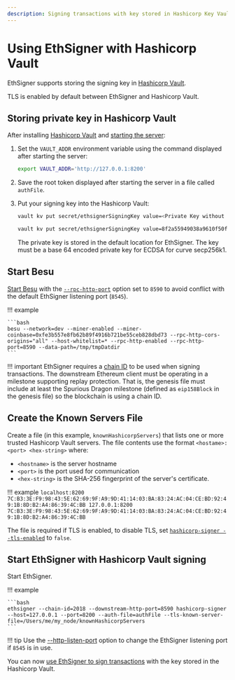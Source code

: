 ```yaml
---
description: Signing transactions with key stored in Hashicorp Key Vault
---
```


# Using EthSigner with Hashicorp Vault

EthSigner supports storing the signing key in [Hashicorp Vault](https://www.hashicorp.com/products/vault/).

TLS is enabled by default between EthSigner and Hashicorp Vault.

## Storing private key in Hashicorp Vault

After installing [Hashicorp Vault](https://learn.hashicorp.com/vault/getting-started/install) and
[starting the server](https://learn.hashicorp.com/vault/getting-started/dev-server):

1. Set the `VAULT_ADDR` environment variable using the command displayed after starting the server:

    ```bash
    export VAULT_ADDR='http://127.0.0.1:8200'
    ```

1. Save the root token displayed after starting the server in a file called `authFile`.

1. Put your signing key into the Hashicorp Vault:

    ```bash tab="Command"
    vault kv put secret/ethsignerSigningKey value=<Private Key without 0x prefix>
    ```

    ```bash tab="Example"
    vault kv put secret/ethsignerSigningKey value=8f2a55949038a9610f50fb23b5883af3b4ecb3c3bb792cbcefbd1542c692be63
    ```

    The private key is stored in the default location for EthSigner. The key must be a base 64
    encoded private key for ECDSA for curve secp256k1.

## Start Besu

[Start Besu](https://besu.hyperledger.org/en/stable/HowTo/Get-Started/Starting-node/) with the
[`--rpc-http-port`](https://besu.hyperledger.org/en/stable/Reference/CLI/CLI-Syntax/#rpc-http-port)
option set to `8590` to avoid conflict with the default EthSigner listening port (`8545`).

!!! example

    ```bash
    besu --network=dev --miner-enabled --miner-coinbase=0xfe3b557e8fb62b89f4916b721be55ceb828dbd73 --rpc-http-cors-origins="all" --host-whitelist=* --rpc-http-enabled --rpc-http-port=8590 --data-path=/tmp/tmpDatdir
    ```

!!! important
    EthSigner requires a [chain ID](https://besu.hyperledger.org/en/stable/Concepts/NetworkID-And-ChainID/) to be
    used when signing transactions. The downstream Ethereum client must be operating in a milestone supporting replay
    protection. That is, the genesis file must include at least the Spurious Dragon milestone
    (defined as `eip158Block` in the genesis file) so the blockchain is using a chain ID.

## Create the Known Servers File

Create a file (in this example, `knownHashicorpServers`) that lists one or more
trusted Hashicorp Vault servers. The file contents use the format
`<hostame>:<port> <hex-string>` where:

* `<hostname>` is the server hostname
* `<port>` is the port used for communication
* `<hex-string>` is the SHA-256 fingerprint of the server's certificate.

!!! example
    ```
    localhost:8200 7C:B3:3E:F9:98:43:5E:62:69:9F:A9:9D:41:14:03:BA:83:24:AC:04:CE:BD:92:49:1B:8D:B2:A4:86:39:4C:BB
    127.0.0.1:8200 7C:B3:3E:F9:98:43:5E:62:69:9F:A9:9D:41:14:03:BA:83:24:AC:04:CE:BD:92:49:1B:8D:B2:A4:86:39:4C:BB
    ```

The file is required if TLS is enabled, to disable TLS, set
[`hashicorp-signer --tls-enabled`](../../Reference/CLI/CLI-Syntax.md#tls-enabled) to `false`.

## Start EthSigner with Hashicorp Vault signing

Start EthSigner.

!!! example

    ```bash
    ethsigner --chain-id=2018 --downstream-http-port=8590 hashicorp-signer --host=127.0.0.1 --port=8200 --auth-file=authFile --tls-known-server-file=/Users/me/my_node/knownHashicorpServers
    ```
!!! tip
    Use the [--http-listen-port](../../Reference/CLI/CLI-Syntax.md#http-listen-port) option to change the
    EthSigner listening port if `8545` is in use.

You can now [use EthSigner to sign transactions](../Transactions/Make-Transactions.md) with the key
stored in the Hashicorp Vault.
